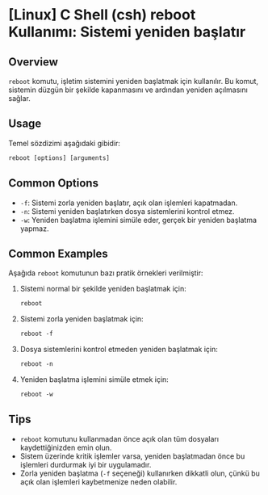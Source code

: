 # [Linux] C Shell (csh) reboot Kullanımı: Sistemi yeniden başlatır

## Overview
`reboot` komutu, işletim sistemini yeniden başlatmak için kullanılır. Bu komut, sistemin düzgün bir şekilde kapanmasını ve ardından yeniden açılmasını sağlar.

## Usage
Temel sözdizimi aşağıdaki gibidir:

```csh
reboot [options] [arguments]
```

## Common Options
- `-f`: Sistemi zorla yeniden başlatır, açık olan işlemleri kapatmadan.
- `-n`: Sistemi yeniden başlatırken dosya sistemlerini kontrol etmez.
- `-w`: Yeniden başlatma işlemini simüle eder, gerçek bir yeniden başlatma yapmaz.

## Common Examples
Aşağıda `reboot` komutunun bazı pratik örnekleri verilmiştir:

1. Sistemi normal bir şekilde yeniden başlatmak için:
   ```csh
   reboot
   ```

2. Sistemi zorla yeniden başlatmak için:
   ```csh
   reboot -f
   ```

3. Dosya sistemlerini kontrol etmeden yeniden başlatmak için:
   ```csh
   reboot -n
   ```

4. Yeniden başlatma işlemini simüle etmek için:
   ```csh
   reboot -w
   ```

## Tips
- `reboot` komutunu kullanmadan önce açık olan tüm dosyaları kaydettiğinizden emin olun.
- Sistem üzerinde kritik işlemler varsa, yeniden başlatmadan önce bu işlemleri durdurmak iyi bir uygulamadır.
- Zorla yeniden başlatma (`-f` seçeneği) kullanırken dikkatli olun, çünkü bu açık olan işlemleri kaybetmenize neden olabilir.